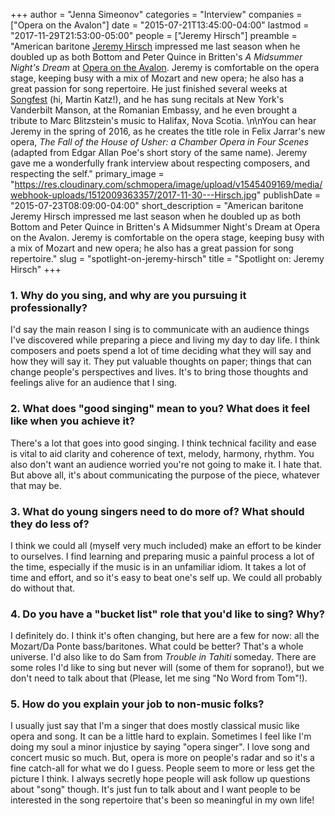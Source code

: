 +++
author = "Jenna Simeonov"
categories = "Interview"
companies = ["Opera on the Avalon"]
date = "2015-07-21T13:45:00-04:00"
lastmod = "2017-11-29T21:53:00-05:00"
people = ["Jeremy Hirsch"]
preamble = "American baritone [Jeremy Hirsch](/scene/people/jeremy-hirsch) impressed me last season when he doubled up as both Bottom and Peter Quince in Britten's *A Midsummer Night's Dream* at [Opera on the Avalon](/scene/companies/opera-on-the-avalon/). Jeremy is comfortable on the opera stage, keeping busy with a mix of Mozart and new opera; he also has a great passion for song repertoire. He just finished several weeks at [Songfest](http://www.songfest.us/) (hi, Martin Katz!), and he has sung recitals at New York's Vanderbilt Manson, at the Romanian Embassy, and he even brought a tribute to Marc Blitzstein's music to Halifax, Nova Scotia. \n\nYou can hear Jeremy in the spring of 2016, as he creates the title role in Felix Jarrar's new opera, *The Fall of the House of Usher: a Chamber Opera in Four Scenes* (adapted from Edgar Allan Poe's short story of the same name). Jeremy gave me a wonderfully frank interview about respecting composers, and respecting the self."
primary_image = "https://res.cloudinary.com/schmopera/image/upload/v1545409169/media/webhook-uploads/1512009363357/2017-11-30---Hirsch.jpg"
publishDate = "2015-07-23T08:09:00-04:00"
short_description = "American baritone Jeremy Hirsch impressed me last season when he doubled up as both Bottom and Peter Quince in Britten&#039;s A Midsummer Night&#039;s Dream at Opera on the Avalon. Jeremy is comfortable on the opera stage, keeping busy with a mix of Mozart and new opera; he also has a great passion for song repertoire."
slug = "spotlight-on-jeremy-hirsch"
title = "Spotlight on: Jeremy Hirsch"
+++

### 1. Why do you sing, and why are you pursuing it professionally?

I'd say the main reason I sing is to communicate with an audience things I've discovered while preparing a piece and living my day to day life. I think composers and poets spend a lot of time deciding what they will say and how they will say it. They put valuable thoughts on paper; things that can change people's perspectives and lives. It's to bring those thoughts and feelings alive for an audience that I sing.

### 2. What does "good singing" mean to you? What does it feel like when you achieve it?

There's a lot that goes into good singing. I think technical facility and ease is vital to aid clarity and coherence of text, melody, harmony, rhythm. You also don't want an audience worried you're not going to make it. I hate that. But above all, it's about communicating the purpose of the piece, whatever that may be.

### 3. What do young singers need to do more of? What should they do less of?

I think we could all (myself very much included) make an effort to be kinder to ourselves. I find learning and preparing music a painful process a lot of the time, especially if the music is in an unfamiliar idiom. It takes a lot of time and effort, and so it's easy to beat one's self up. We could all probably do without that.

### 4. Do you have a "bucket list" role that you'd like to sing? Why?

I definitely do. I think it's often changing, but here are a few for now: all the Mozart/Da Ponte bass/baritones. What could be better? That's a whole universe. I'd also like to do Sam from *Trouble in Tahiti* someday. There are some roles I'd like to sing but never will (some of them for soprano!), but we don't need to talk about that (Please, let me sing "No Word from Tom"!).

### 5. How do you explain your job to non-music folks?

I usually just say that I'm a singer that does mostly classical music like opera and song. It can be a little hard to explain. Sometimes I feel like I'm doing my soul a minor injustice by saying "opera singer". I love song and concert music so much. But, opera is more on people's radar and so it's a fine catch-all for what we do I guess. People seem to more or less get the picture I think. I always secretly hope people will ask follow up questions about "song" though. It's just fun to talk about and I want people to be interested in the song repertoire that's been so meaningful in my own life!

